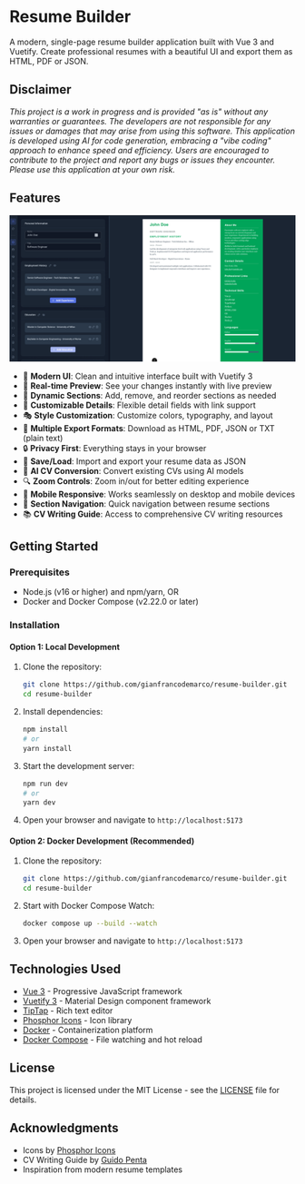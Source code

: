 # Resume Builder

A modern, single-page resume builder application built with Vue 3 and Vuetify. Create professional resumes with a beautiful UI and export them as HTML, PDF or JSON.

## Disclaimer

*This project is a work in progress and is provided "as is" without any warranties or guarantees. The developers are not responsible for any issues or damages that may arise from using this software. This application is developed using AI for code generation, embracing a "vibe coding" approach to enhance speed and efficiency. Users are encouraged to contribute to the project and report any bugs or issues they encounter. Please use this application at your own risk.*


## Features

![Resume Builder Screenshot](screenshot.png)

- 🎨 **Modern UI**: Clean and intuitive interface built with Vuetify 3
- 📝 **Real-time Preview**: See your changes instantly with live preview
- 🔄 **Dynamic Sections**: Add, remove, and reorder sections as needed
- 🎯 **Customizable Details**: Flexible detail fields with link support
- 🎭 **Style Customization**: Customize colors, typography, and layout
- 💾 **Multiple Export Formats**: Download as HTML, PDF, JSON or TXT (plain text)
- 🔒 **Privacy First**: Everything stays in your browser
- 💾 **Save/Load**: Import and export your resume data as JSON
- 🤖 **AI CV Conversion**: Convert existing CVs using AI models
- 🔍 **Zoom Controls**: Zoom in/out for better editing experience
- 📱 **Mobile Responsive**: Works seamlessly on desktop and mobile devices
- 🎯 **Section Navigation**: Quick navigation between resume sections
- 📚 **CV Writing Guide**: Access to comprehensive CV writing resources

## Getting Started

### Prerequisites

- Node.js (v16 or higher) and npm/yarn, OR
- Docker and Docker Compose (v2.22.0 or later)

### Installation

#### Option 1: Local Development

1. Clone the repository:
   ```bash
   git clone https://github.com/gianfrancodemarco/resume-builder.git
   cd resume-builder
   ```

2. Install dependencies:
   ```bash
   npm install
   # or
   yarn install
   ```

3. Start the development server:
   ```bash
   npm run dev
   # or
   yarn dev
   ```

4. Open your browser and navigate to `http://localhost:5173`

#### Option 2: Docker Development (Recommended)

1. Clone the repository:
   ```bash
   git clone https://github.com/gianfrancodemarco/resume-builder.git
   cd resume-builder
   ```

2. Start with Docker Compose Watch:
   ```bash
   docker compose up --build --watch
   ```

3. Open your browser and navigate to `http://localhost:5173`

## Technologies Used

- [Vue 3](https://vuejs.org/) - Progressive JavaScript framework
- [Vuetify 3](https://vuetifyjs.com/) - Material Design component framework
- [TipTap](https://tiptap.dev/) - Rich text editor
- [Phosphor Icons](https://phosphoricons.com/) - Icon library
- [Docker](https://www.docker.com/) - Containerization platform
- [Docker Compose](https://docs.docker.com/compose/) - File watching and hot reload

## License

This project is licensed under the MIT License - see the [LICENSE](LICENSE) file for details.

## Acknowledgments

- Icons by [Phosphor Icons](https://phosphoricons.com/)
- CV Writing Guide by [Guido Penta](https://github.com/GuidoPenta/galactic-CV-guide-for-developers)
- Inspiration from modern resume templates
